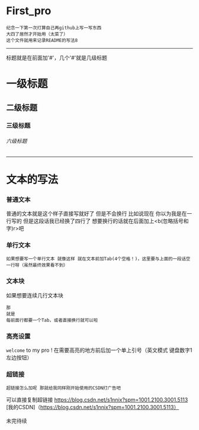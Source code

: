 # First_pro
    纪念一下第一次打算自己再github上写一写东西
    大四了居然才开始用（太菜了）
    这个文件就用来记录README的写法8
***
标题就是在前面加'#'，几个'#'就是几级标题
# 一级标题
## 二级标题
### 三级标题
###### 六级标题
***
# 文本的写法
### 普通文本
普通的文本就是这个样子直接写就好了 
但是不会换行 
比如说现在 你以为我是在一行写的
但是这段话我已经换了四行了
想要换行的话就在后面加上<b(忽略括号和字)r>吧

### 单行文本
	如果想要写一个单行文本 就像这样 就在文本前加Tab(4个空格！)，这里要与上面的一段话空一行呀（虽然最终效果看不到）

### 文本块
如果想要连续几行文本块

	那
	就是
	每前面行都要一个Tab，或者直接换行就可以啦

### 高亮设置
`welcome` to my pro ! 在需要高亮的地方前后加一个单上引号（英文模式 键盘数字1左边按钮） 

### 超链接
	超链接怎么加呢 那就给我同样刚开始使用的CSDN打广告吧 
可以直接复制超链接 https://blog.csdn.net/s1nnix?spm=1001.2100.3001.5113 <br>
[我的CSDN]（https://blog.csdn.net/s1nnix?spm=1001.2100.3001.5113）<br>
<br>
未完待续 


	
